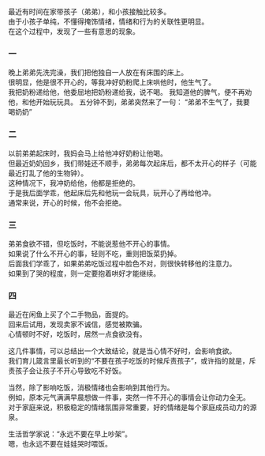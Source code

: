 最近有时间在家带孩子（弟弟），和小孩接触比较多。  
由于小孩子单纯，不懂得掩饰情绪，情绪和行为的关联性更明显。  
在这个过程中，发现了一些有意思的现象。  

### 一
晚上弟弟先洗完澡，我们把他独自一人放在有床围的床上。  
很明显，他是很不开心的，等我冲好奶粉爬上床哄他时，他生气了。  
我把奶粉递给他，他委屈地把奶粉递给我，说不喝。
我知道他的脾气，便不再劝他，和他开始玩玩具。 
五分钟不到，弟弟突然来了一句： 
“弟弟不生气了，我要喝奶奶”

### 二
以前弟弟起床时，我妈会马上给他冲好奶粉让他喝。  
但最近奶奶回乡，我们带娃还不顺手，弟弟每次起床后，都不太开心的样子（可能最近打乱了他的生物钟）。  
这种情况下，我冲奶给他，他都是拒绝的。  
于是我后面学乖，他起床后先和他玩一会玩具，玩开心了再给他冲。  
通常来说，开心的时候，他不会拒绝。

### 三
弟弟食欲不错，但吃饭时，不能说惹他不开心的事情。  
如果说了什么不开心的事，轻则不吃，重则把饭菜扔掉。  
后面我们学乖了，如果弟弟吃饭过程中脸色不对，则很快转移他的注意力。  
如果到了哭的程度，则一定要抱着哄好才能继续。

### 四
最近在闲鱼上买了个二手物品，面提的。  
回来后试用，发现卖家不诚信，感觉被欺骗。  
心情顿时不好，吃饭时，居然一点食欲没有。  

这几件事情，可以总结出一个大致结论，就是当心情不好时，会影响食欲。  
我们育儿箴言里最长听到的“不要在孩子吃饭的时候斥责孩子”，或许指的就是，斥责孩子会让孩子不开心导致吃不好饭。  

当然，除了影响吃饭，消极情绪也会影响到其他行为。  
例如，原本元气满满早晨想做一件事，突然一件不开心的事情会让你动力全无。
对于家庭来说，积极稳定的情绪氛围非常重要，好的情绪是每个家庭成员动力的源泉。  

生活哲学家说：“永远不要在早上吵架”。  
嗯，也永远不要在娃娃哭时喂饭。  
